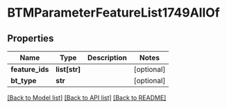 # BTMParameterFeatureList1749AllOf

## Properties
Name | Type | Description | Notes
------------ | ------------- | ------------- | -------------
**feature_ids** | **list[str]** |  | [optional] 
**bt_type** | **str** |  | [optional] 

[[Back to Model list]](../README.md#documentation-for-models) [[Back to API list]](../README.md#documentation-for-api-endpoints) [[Back to README]](../README.md)


